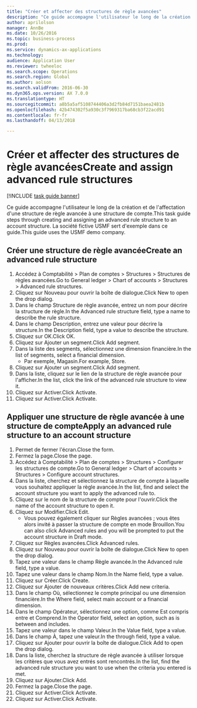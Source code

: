 ```yaml
--- 
title: "Créer et affecter des structures de règle avancées"
description: "Ce guide accompagne l'utilisateur le long de la création et de l'affectation d'une structure de règle avancée à une structure de compte."
author: aprilolson
manager: AnnBe
ms.date: 10/26/2016
ms.topic: business-process
ms.prod: 
ms.service: dynamics-ax-applications
ms.technology: 
audience: Application User
ms.reviewer: twheeloc
ms.search.scope: Operations
ms.search.region: Global
ms.author: aolson
ms.search.validFrom: 2016-06-30
ms.dyn365.ops.version: AX 7.0.0
ms.translationtype: HT
ms.sourcegitcommit: a8b5a5af5108744406a3d2fb84d7151baea2481b
ms.openlocfilehash: 42b474302f5a930c3f7969317ba68cb3f22acd91
ms.contentlocale: fr-fr
ms.lasthandoff: 04/13/2018

---
```

# <a name="create-and-assign-advanced-rule-structures"></a><span data-ttu-id="c22b6-103">Créer et affecter des structures de règle avancées</span><span class="sxs-lookup"><span data-stu-id="c22b6-103">Create and assign advanced rule structures</span></span>

[!INCLUDE [task guide banner](../../includes/task-guide-banner.md)]

<span data-ttu-id="c22b6-104">Ce guide accompagne l'utilisateur le long de la création et de l'affectation d'une structure de règle avancée à une structure de compte.</span><span class="sxs-lookup"><span data-stu-id="c22b6-104">This task guide steps through creating and assigning an advanced rule structure to an account structure.</span></span> <span data-ttu-id="c22b6-105">La société fictive USMF sert d'exemple dans ce guide.</span><span class="sxs-lookup"><span data-stu-id="c22b6-105">This guide uses the USMF demo company.</span></span>


## <a name="create-an-advanced-rule-structure"></a><span data-ttu-id="c22b6-106">Créer une structure de règle avancée</span><span class="sxs-lookup"><span data-stu-id="c22b6-106">Create an advanced rule structure</span></span>
1. <span data-ttu-id="c22b6-107">Accédez à Comptabilité > Plan de comptes > Structures > Structures de règles avancées.</span><span class="sxs-lookup"><span data-stu-id="c22b6-107">Go to General ledger > Chart of accounts > Structures > Advanced rule structures.</span></span>
2. <span data-ttu-id="c22b6-108">Cliquez sur Nouveau pour ouvrir la boîte de dialogue.</span><span class="sxs-lookup"><span data-stu-id="c22b6-108">Click New to open the drop dialog.</span></span>
3. <span data-ttu-id="c22b6-109">Dans le champ Structure de règle avancée, entrez un nom pour décrire la structure de règle.</span><span class="sxs-lookup"><span data-stu-id="c22b6-109">In the Advanced rule structure field, type a name to describe the rule structure.</span></span>
4. <span data-ttu-id="c22b6-110">Dans le champ Description, entrez une valeur pour décrire la structure.</span><span class="sxs-lookup"><span data-stu-id="c22b6-110">In the Description field, type a value to describe the structure.</span></span>
5. <span data-ttu-id="c22b6-111">Cliquez sur OK.</span><span class="sxs-lookup"><span data-stu-id="c22b6-111">Click OK.</span></span>
6. <span data-ttu-id="c22b6-112">Cliquez sur Ajouter un segment.</span><span class="sxs-lookup"><span data-stu-id="c22b6-112">Click Add segment.</span></span>
7. <span data-ttu-id="c22b6-113">Dans la liste des segments, sélectionnez une dimension financière.</span><span class="sxs-lookup"><span data-stu-id="c22b6-113">In the list of segments, select a financial dimension.</span></span>
    * <span data-ttu-id="c22b6-114">Par exemple, Magasin.</span><span class="sxs-lookup"><span data-stu-id="c22b6-114">For example, Store.</span></span>  
8. <span data-ttu-id="c22b6-115">Cliquez sur Ajouter un segment.</span><span class="sxs-lookup"><span data-stu-id="c22b6-115">Click Add segment.</span></span>
9. <span data-ttu-id="c22b6-116">Dans la liste, cliquez sur le lien de la structure de règle avancée pour l'afficher.</span><span class="sxs-lookup"><span data-stu-id="c22b6-116">In the list, click the link of the advanced rule structure to view it.</span></span>
10. <span data-ttu-id="c22b6-117">Cliquez sur Activer.</span><span class="sxs-lookup"><span data-stu-id="c22b6-117">Click Activate.</span></span>
11. <span data-ttu-id="c22b6-118">Cliquez sur Activer.</span><span class="sxs-lookup"><span data-stu-id="c22b6-118">Click Activate.</span></span>

## <a name="apply-an-advanced-rule-structure-to-an-account-structure"></a><span data-ttu-id="c22b6-119">Appliquer une structure de règle avancée à une structure de compte</span><span class="sxs-lookup"><span data-stu-id="c22b6-119">Apply an advanced rule structure to an account structure</span></span>
1. <span data-ttu-id="c22b6-120">Permet de fermer l'écran.</span><span class="sxs-lookup"><span data-stu-id="c22b6-120">Close the form.</span></span>
2. <span data-ttu-id="c22b6-121">Fermez la page.</span><span class="sxs-lookup"><span data-stu-id="c22b6-121">Close the page.</span></span>
3. <span data-ttu-id="c22b6-122">Accédez à Comptabilité > Plan de comptes > Structures > Configurer les structures de compte.</span><span class="sxs-lookup"><span data-stu-id="c22b6-122">Go to General ledger > Chart of accounts > Structures > Configure account structures.</span></span>
4. <span data-ttu-id="c22b6-123">Dans la liste, cherchez et sélectionnez la structure de compte à laquelle vous souhaitez appliquer la règle avancée.</span><span class="sxs-lookup"><span data-stu-id="c22b6-123">In the list, find and select the account structure you want to apply the advanced rule to.</span></span>
5. <span data-ttu-id="c22b6-124">Cliquez sur le nom de la structure de compte pour l'ouvrir.</span><span class="sxs-lookup"><span data-stu-id="c22b6-124">Click the name of the account structure to open it.</span></span>
6. <span data-ttu-id="c22b6-125">Cliquez sur Modifier.</span><span class="sxs-lookup"><span data-stu-id="c22b6-125">Click Edit.</span></span>
    * <span data-ttu-id="c22b6-126">Vous pouvez également cliquer sur Règles avancées ; vous êtes alors invité à passer la structure de compte en mode Brouillon.</span><span class="sxs-lookup"><span data-stu-id="c22b6-126">You can also click Advanced rules and you will be prompted to put the account structure in Draft mode.</span></span>  
7. <span data-ttu-id="c22b6-127">Cliquez sur Règles avancées.</span><span class="sxs-lookup"><span data-stu-id="c22b6-127">Click Advanced rules.</span></span>
8. <span data-ttu-id="c22b6-128">Cliquez sur Nouveau pour ouvrir la boîte de dialogue.</span><span class="sxs-lookup"><span data-stu-id="c22b6-128">Click New to open the drop dialog.</span></span>
9. <span data-ttu-id="c22b6-129">Tapez une valeur dans le champ Règle avancée.</span><span class="sxs-lookup"><span data-stu-id="c22b6-129">In the Advanced rule field, type a value.</span></span>
10. <span data-ttu-id="c22b6-130">Tapez une valeur dans le champ Nom.</span><span class="sxs-lookup"><span data-stu-id="c22b6-130">In the Name field, type a value.</span></span>
11. <span data-ttu-id="c22b6-131">Cliquez sur Créer.</span><span class="sxs-lookup"><span data-stu-id="c22b6-131">Click Create.</span></span>
12. <span data-ttu-id="c22b6-132">Cliquez sur Ajouter de nouveaux critères.</span><span class="sxs-lookup"><span data-stu-id="c22b6-132">Click Add new criteria.</span></span>
13. <span data-ttu-id="c22b6-133">Dans le champ Où, sélectionnez le compte principal ou une dimension financière.</span><span class="sxs-lookup"><span data-stu-id="c22b6-133">In the Where field, select main account or a financial dimension.</span></span>
14. <span data-ttu-id="c22b6-134">Dans le champ Opérateur, sélectionnez une option, comme Est compris entre et Comprend.</span><span class="sxs-lookup"><span data-stu-id="c22b6-134">In the Operator field, select an option, such as is between and includes.</span></span>
15. <span data-ttu-id="c22b6-135">Tapez une valeur dans le champ Valeur.</span><span class="sxs-lookup"><span data-stu-id="c22b6-135">In the Value field, type a value.</span></span>
16. <span data-ttu-id="c22b6-136">Dans le champ À, tapez une valeur.</span><span class="sxs-lookup"><span data-stu-id="c22b6-136">In the through field, type a value.</span></span>
17. <span data-ttu-id="c22b6-137">Cliquez sur Ajouter pour ouvrir la boîte de dialogue.</span><span class="sxs-lookup"><span data-stu-id="c22b6-137">Click Add to open the drop dialog.</span></span>
18. <span data-ttu-id="c22b6-138">Dans la liste, cherchez la structure de règle avancée à utiliser lorsque les critères que vous avez entrés sont rencontrés.</span><span class="sxs-lookup"><span data-stu-id="c22b6-138">In the list, find the advanced rule structure you want to use when the criteria you entered is met.</span></span>
19. <span data-ttu-id="c22b6-139">Cliquez sur Ajouter.</span><span class="sxs-lookup"><span data-stu-id="c22b6-139">Click Add.</span></span>
20. <span data-ttu-id="c22b6-140">Fermez la page.</span><span class="sxs-lookup"><span data-stu-id="c22b6-140">Close the page.</span></span>
21. <span data-ttu-id="c22b6-141">Cliquez sur Activer.</span><span class="sxs-lookup"><span data-stu-id="c22b6-141">Click Activate.</span></span>
22. <span data-ttu-id="c22b6-142">Cliquez sur Activer.</span><span class="sxs-lookup"><span data-stu-id="c22b6-142">Click Activate.</span></span>


